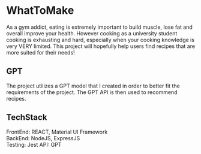 
# WhatToMake

As a gym addict, eating is extremely important to build muscle, lose fat and overall improve your health. However cooking as a university student cooking is exhausting and hard, especially when your cooking knowledge is very VERY limited. This project will hopefully help users find recipes that are more suited for their needs!




## GPT

The project utilizes a GPT model that I created in order to better fit the requirements of the project. The GPT API is then used to recommend recipes.

## TechStack

FrontEnd: REACT, Material UI Framework \
BackEnd: NodeJS, ExpressJS \
Testing: Jest
API: GPT
